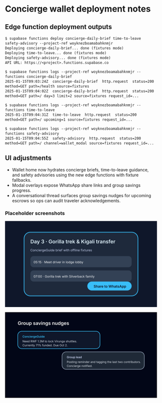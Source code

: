 # Concierge wallet deployment notes

## Edge function deployment outputs
```
$ supabase functions deploy concierge-daily-brief time-to-leave safety-advisory --project-ref woyknezboamabahknmjr
Deploying concierge-daily-brief... done (fixtures mode)
Deploying time-to-leave... done (fixtures mode)
Deploying safety-advisory... done (fixtures mode)
API URL: https://<project>.functions.supabase.co
```

```
$ supabase functions logs --project-ref woyknezboamabahknmjr --functions concierge-daily-brief
2025-01-15T09:03:24Z  concierge-daily-brief  http.request  status=200 method=GET path=/health source=fixtures
2025-01-15T09:04:02Z  concierge-daily-brief  http.request  status=200 method=GET path=/ day=3 limit=2 source=fixtures request_id=...
```

```
$ supabase functions logs --project-ref woyknezboamabahknmjr --functions time-to-leave
2025-01-15T09:04:31Z  time-to-leave  http.request  status=200 method=GET path=/ upcoming=1 source=fixtures request_id=...
```

```
$ supabase functions logs --project-ref woyknezboamabahknmjr --functions safety-advisory
2025-01-15T09:04:55Z  safety-advisory  http.request  status=200 method=GET path=/ channel=wallet_modal source=fixtures request_id=...
```

## UI adjustments
- Wallet home now hydrates concierge briefs, time-to-leave guidance, and safety advisories using the new edge functions with fixture fallbacks.
- Modal overlays expose WhatsApp share links and group savings progress.
- A conversational thread surfaces group savings nudges for upcoming escrows so ops can audit traveler acknowledgements.

### Placeholder screenshots
![Daily brief modal placeholder](./images/wallet-daily-brief-placeholder.svg)

![Group savings chat placeholder](./images/wallet-group-savings-chat-placeholder.svg)

